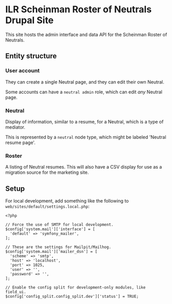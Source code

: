 # ILR Scheinman Roster of Neutrals Drupal Site

This site hosts the admin interface and data API for the Scheinman Roster of Neutrals.

## Entity structure

### User account

They can create a single Neutral page, and they can edit their own Neutral.

Some accounts can have a `neutral admin` role, which can edit _any_ Neutral page.

### Neutral

Display of information, similar to a resume, for a Neutral, which is a type of mediator.

This is represented by a `neutral` node type, which might be labeled 'Neutral resume page'.

### Roster

A listing of Neutral resumes. This will also have a CSV display for use as a migration source for the marketing site.

## Setup

For local development, add something like the following to `web/sites/default/settings.local.php`:

```
<?php

// Force the use of SMTP for local development.
$config['system.mail']['interface'] = [
  'default' => 'symfony_mailer',
];

// These are the settings for Mailpit/Mailhog.
$config['system.mail']['mailer_dsn'] = [
  'scheme' => 'smtp',
  'host' => 'localhost',
  'port' => 1025,
  'user' => '',
  'password' => '',
];

// Enable the config split for development-only modules, like field_ui.
$config['config_split.config_split.dev']['status'] = TRUE;
```

